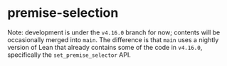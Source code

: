 # premise-selection
Note: development is under the `v4.16.0` branch for now; contents will be occasionally merged into `main`.
The difference is that `main` uses a nightly version of Lean that already contains some of the code in `v4.16.0`, specifically the `set_premise_selector` API.
